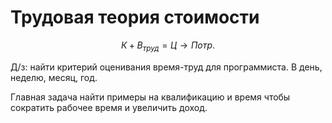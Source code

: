 # Трудовая теория стоимости

$$
К+В_{труд}=Ц\rightarrow Потр.
$$

Д/з: найти критерий оценивания время-труд для программиста. В день, неделю, месяц, год.

Главная задача найти примеры на квалификацию и время чтобы сократить рабочее время и увеличить доход.
